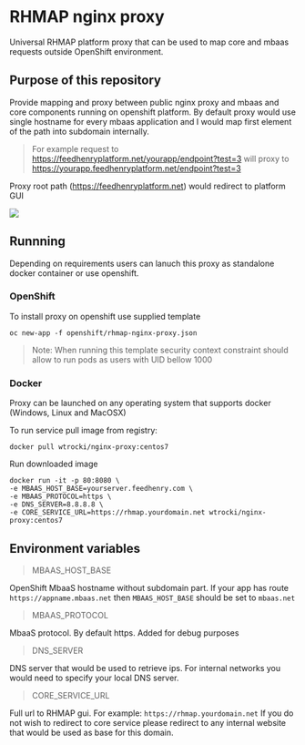 # RHMAP nginx proxy

Universal RHMAP platform proxy that can be used to map core and 
mbaas requests outside OpenShift environment.

## Purpose of this repository

Provide mapping and proxy between public nginx proxy and
mbaas and core components running on openshift platform.
By default proxy would use single hostname for every mbaas application 
and I would map first element of the path into subdomain internally.

> For example request to https://feedhenryplatform.net/yourapp/endpoint?test=3 will proxy to https://yourapp.feedhenryplatform.net/endpoint?test=3

Proxy root path (https://feedhenryplatform.net) would redirect to platform GUI

![](http://m.memegen.com/952r4r.jpg)

## Runnning

Depending on requirements users can lanuch this proxy as standalone docker container or use openshift. 

### OpenShift 

To install proxy on openshift use supplied template

    oc new-app -f openshift/rhmap-nginx-proxy.json

> Note: When running this template security context constraint should allow to run pods as users with UID bellow 1000 

### Docker

Proxy can be launched on any operating system that supports docker (Windows, Linux and MacOSX)

To run service pull image from registry:

    docker pull wtrocki/nginx-proxy:centos7

Run downloaded image 

    docker run -it -p 80:8080 \
    -e MBAAS_HOST_BASE=yourserver.feedhenry.com \
    -e MBAAS_PROTOCOL=https \
    -e DNS_SERVER=8.8.8.8 \
    -e CORE_SERVICE_URL=https://rhmap.yourdomain.net wtrocki/nginx-proxy:centos7


## Environment variables

> MBAAS_HOST_BASE

OpenShift MbaaS hostname without subdomain part. 
If your app has route `https://appname.mbaas.net`  then `MBAAS_HOST_BASE` should be set to `mbaas.net`

>  MBAAS_PROTOCOL

MbaaS protocol. By default https. Added for debug purposes

> DNS_SERVER

DNS server that would be used to retrieve ips. 
For internal networks you would need to specify your local DNS server.


> CORE_SERVICE_URL

Full url to RHMAP gui. For example: `https://rhmap.yourdomain.net`
If you do not wish to redirect to core service please redirect to any internal website that would be used as base for this domain.